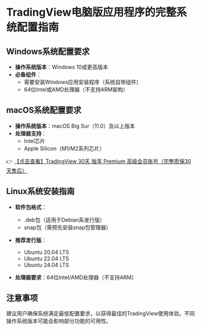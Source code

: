 # TradingView电脑版应用程序的完整系统配置指南

## Windows系统配置要求

- **操作系统版本**：Windows 10或更高版本
- **必备组件**：
  - 需要安装Windows应用安装程序（系统自带组件）
  - 64位Intel或AMD处理器（不支持ARM架构）
  
## macOS系统配置要求

- **操作系统版本**：macOS Big Sur（11.0）及以上版本
- **处理器支持**：
  - Intel芯片
  - Apple Silicon（M1/M2系列芯片）

👉 [【点击查看】TradingView 30天 独享 Premium 高级会员账号（完整质保30天售后）](https://bit.ly/TradingView-Pro)

## Linux系统安装指南

- **软件包格式**：
  - .deb包（适用于Debian系发行版）
  - snap包（需预先安装snap包管理器）
  
- **推荐发行版**：
  - Ubuntu 20.04 LTS
  - Ubuntu 22.04 LTS
  - Ubuntu 24.04 LTS
  
- **处理器要求**：64位Intel/AMD处理器（不支持ARM）

## 注意事项

建议用户确保系统满足最低配置要求，以获得最佳的TradingView使用体验。不同操作系统版本可能会影响部分功能的可用性。